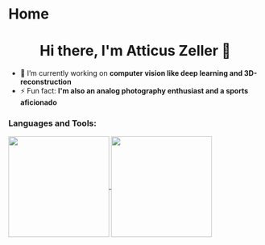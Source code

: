 # Home

<h1 align="center">Hi there, I'm Atticus Zeller 👋</h1>

- 🔭 I’m currently working on __computer vision like deep learning and 3D-reconstruction__
- ⚡ Fun fact: __I'm also an analog photography enthusiast and a sports aficionado__

<h3 align="left">Languages and Tools:</h3>

<a href="https://github.com/atticuszeller">
  <img height=200 align="center" src="https://github-readme-stats.vercel.app/api/top-langs?username=atticuszeller&layout=compact&langs_count=8&card_width=320&theme=tokyonight&hide_border=true" />
</a>

<a href="https://github.com/atticuszeller">
  <img height=200 align="center" src="https://github-readme-stats.vercel.app/api?username=atticuszeller&theme=tokyonight&hide_border=true" />
</a>
